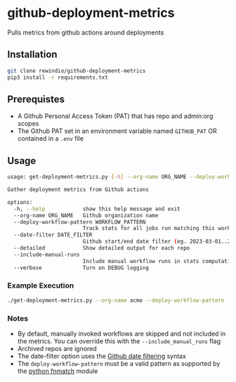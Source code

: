 # github-deployment-metrics
Pulls metrics from github actions around deployments

## Installation

```bash
git clone rewindio/github-deployment-metrics
pip3 install -r requirements.txt
```

## Prerequistes

- A Github Personal Access Token (PAT) that has repo and admin:org scopes
- The Github PAT set in an environment variable named `GITHUB_PAT` OR contained in a `.env` file

## Usage

```bash
usage: get-deployment-metrics.py [-h] --org-name ORG_NAME --deploy-workflow-pattern WORKFLOW_PATTERN --date-filter DATE_FILTER [--detailed] [--include-manual-runs] [--verbose]

Gather deployment metrics from Github actions

options:
  -h, --help            show this help message and exit
  --org-name ORG_NAME   Github organization name
  --deploy-workflow-pattern WORKFLOW_PATTERN
                        Track stats for all jobs run matching this workflow name pattern (eg. *Deploy*)
  --date-filter DATE_FILTER
                        Github start/end date filter (eg. 2023-03-01..2023-03-31)
  --detailed            Show detailed output for each repo
  --include-manual-runs
                        Include manual workflow runs in stats computations
  --verbose             Turn on DEBUG logging
```

### Example Execution

```bash
./get-deployment-metrics.py --org-name acme --deploy-workflow-pattern '*Deploy*' --date-filter '2023-03-01..2023-03-31' --detailed
```

### Notes

* By default, manually invoked workflows are skipped and not included in the metrics. You can override this with the `--include_manual_runs` flag
* Archived repos are ignored
* The date-filter option uses the [Github date filtering](https://docs.github.com/en/search-github/getting-started-with-searching-on-github/understanding-the-search-syntax#query-for-dates) syntax
* The `deploy-workflow-pattern` must be a valid pattern as supported by the [python fnmatch](https://docs.python.org/3/library/fnmatch.html) module
